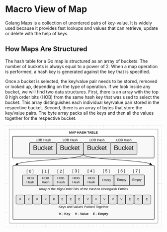 # Macro View of Map

Golang Maps is a collection of unordered pairs of key-value. It is widely used because it provides fast lookups and values that can retrieve, update or delete with the help of keys.

## How Maps Are Structured

The hash table for a Go map is structured as an array of buckets. The number of buckets is always equal to a power of 2. When a map operation is performed, a hash key is generated against the key that is specified.

Once a bucket is selected, the key/value pair needs to be stored, removed or looked up, depending on the type of operation. If we look inside any bucket, we will find two data structures. First, there is an array with the top 8 high order bits (HOB) from the same hash key that was used to select the bucket. This array distinguishes each individual key/value pair stored in the respective bucket. Second, there is an array of bytes that store the key/value pairs. The byte array packs all the keys and then all the values together for the respective bucket.

![Hash Map](images/hash-map.png)
